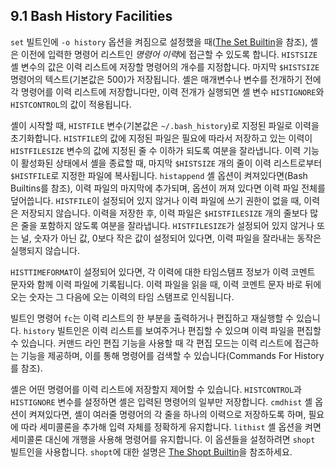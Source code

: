 ## 9.1 Bash History Facilities
`set` 빌트인에 `-o history` 옵션을 켜짐으로 설정했을 때([The Set Builtin](chapter_4_3_1.html)을 참조), 셸은 이전에 입력한 명령어 리스트인 *명령어 이력*에 접근할 수 있도록 합니다. `HISTSIZE` 셸 변수의 값은 이력 리스트에 저장할 명령어의 개수를 지정합니다. 마지막 `$HISTSIZE` 명령어의 텍스트(기본값은 500)가 저장됩니다. 셸은 매개변수나 변수를 전개하기 전에 각 명령어를 이력 리스트에 저장합니다만, 이력 전개가 실행되면 셸 변수 `HISTIGNORE`와 `HISTCONTROL`의 값이 적용됩니다.

셸이 시작할 때, `HISTFILE` 변수(기본값은 `~/.bash_history`)로 지정된 파일로 이력을 초기화합니다. `HISTFILE`의 값에 지정된 파일은 필요에 따라서 저장하고 있는 이력이 `HISTFILESIZE` 변수의 값에 지정된 줄 수 이하가 되도록 여분을 잘라냅니다. 이력 기능이 활성화된 상태에서 셸을 종료할 때, 마지막 `$HISTSIZE` 개의 줄이 이력 리스트로부터 `$HISTFILE`로 지정한 파일에 복사됩니다. `histappend` 셸 옵션이 켜져있다면(Bash Builtins를 참조), 이력 파일의 마지막에 추가되며, 옵션이 꺼져 있다면 이력 파일 전체를 덮어씁니다. `HISTFILE`이 설정되어 있지 않거나 이력 파일에 쓰기 권한이 없을 때, 이력은 저장되지 않습니다. 이력을 저장한 후, 이력 파일은 `$HISTFILESIZE` 개의 줄보다 많은 줄을 포함하지 않도록 여분을 잘라냅니다. `HISTFILESIZE`가 설정되어 있지 않거나 또는 널, 숫자가 아닌 값, 0보다 작은 값이 설정되어 있다면, 이력 파일을 잘라내는 동작은 실행되지 않습니다.

`HISTTIMEFORMAT`이 설정되어 있다면, 각 이력에 대한 타임스탬프 정보가 이력 코멘트 문자와 함께 이력 파일에 기록됩니다. 이력 파일을 읽을 때, 이력 코멘트 문자 바로 뒤에 오는 숫자는 그 다음에 오는 이력의 타임 스탬프로 인식됩니다.

빌트인 명령어 `fc`는 이력 리스트의 한 부분을 출력하거나 편집하고 재실행할 수 있습니다. `history` 빌트인은 이력 리스트를 보여주거나 편집할 수 있으며 이력 파일을 편집할 수 있습니다. 커맨드 라인 편집 기능을 사용할 때 각 편집 모드는 이력 리스트에 접근하는 기능을 제공하며, 이를 통해 명령어를 검색할 수 있습니다(Commands For History를 참조).

셸은 어떤 명령어를 이력 리스트에 저장할지 제어할 수 있습니다. `HISTCONTROL`과 `HISTIGNORE` 변수를 설정하면 셸은 입력된 명령어의 일부만 저장합니다. `cmdhist` 셸 옵션이 켜져있다면, 셸이 여러줄 명령어의 각 줄을 하나의 이력으로 저장하도록 하며, 필요에 따라 세미콜론을 추가해 입력 자체를 정확하게 유지합니다. `lithist` 셸 옵션을 켜면 세미콜론 대신에 개행을 사용해 명령어를 유지합니다. 이 옵션들을 설정하려면 `shopt` 빌트인을 사용합니다. `shopt`에 대한 설명은 [The Shopt Builtin](chapter_4_3_2.html)을 참조하세요. 
